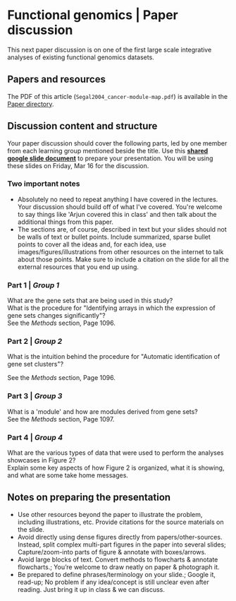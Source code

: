 # Functional genomics | Paper discussion

This next paper discussion is on one of the first large scale integrative analyses of existing functional genomics datasets.


## Papers and resources
The PDF of this article (`Segal2004_cancer-module-map.pdf`) is available in the [Paper directory](https://github.com/krishnanlab/teaching/blob/master/2022-spring_compbio/Papers/).


## Discussion content and structure
Your paper discussion should cover the following parts, led by one member from each learning group mentioned beside the title. Use this **[shared google slide document](https://docs.google.com/presentation/d/1pc7r9PhcTCm18d5CiCrIdIT7ehbWEP0NC0Jolr34fEU/edit?usp=sharing)** to prepare your presentation. You will be using these slides on Friday, Mar 16 for the discussion.

### Two important notes
* Absolutely no need to repeat anything I have covered in the lectures. Your discussion should build off of what I've covered. You're welcome to say things like 'Arjun covered this in class' and then talk about the additional things from this paper.
* The sections are, of course, described in text but your slides should not be walls of text or bullet points. Include summarized, sparse bullet points to cover all the ideas and, for each idea, use images/figures/illustrations from other resources on the internet to talk about those points. Make sure to include a citation on the slide for all the external resources that you end up using.


### Part 1 | _Group 1_
What are the gene sets that are being used in this study?  
What is the procedure for "Identifying arrays in which the expression of gene sets changes significantly"?  
See the _Methods_ section, Page 1096.

### Part 2 | _Group 2_
What is the intuition behind the procedure for "Automatic identification of gene set clusters"?  

See the _Methods_ section, Page 1096.

### Part 3 | _Group 3_
What is a 'module' and how are modules derived from gene sets?  
See the _Methods_ section, Page 1097.

### Part 4 | _Group 4_
What are the various types of data that were used to perform the analyses showcases in Figure 2?  
Explain some key aspects of how Figure 2 is organized, what it is showing, and what are some take home messages.

## Notes on preparing the presentation
* Use other resources beyond the paper to illustrate the problem, including illustrations, etc. Provide citations for the source materials on the slide.
* Avoid directly using dense figures directly from papers/other-sources. Instead, split complex multi-part figures in the paper into several slides; Capture/zoom-into parts of figure & annotate with boxes/arrows.
* Avoid large blocks of text. Convert methods to flowcharts & annotate flowcharts.; You’re welcome to draw neatly on paper & photograph it.
* Be prepared to define phrases/terminology on your slide.; Google it, read-up; No problem if any idea/concept is still unclear even after reading. Just bring it up in class & we can discuss.
